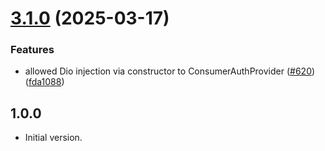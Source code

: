 # [3.1.0](https://github.com/affinidi/affinidi-tdk/compare/affinidi_tdk_consumer_auth_provider_dart-v3.0.0...affinidi_tdk_consumer_auth_provider_dart-v3.1.0) (2025-03-17)


### Features

* allowed Dio injection via constructor to ConsumerAuthProvider ([#620](https://github.com/affinidi/affinidi-tdk/issues/620)) ([fda1088](https://github.com/affinidi/affinidi-tdk/commit/fda1088eaaf061b1e2dbae783fb5be8cfe4276f4))

## 1.0.0

- Initial version.
